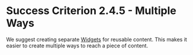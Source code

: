 # Success Criterion 2.4.5 - Multiple Ways

We suggest creating separate [Widgets](https://api.flutter.dev/flutter/widgets/Widget-class.html) for reusable content. This makes it easier to create multiple ways to reach a piece of content.
